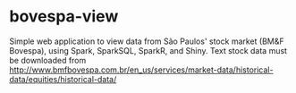 # bovespa-view
Simple web application to view data from São Paulos' stock market (BM&amp;F Bovespa), using Spark, SparkSQL, SparkR, and Shiny. Text stock data must be downloaded from http://www.bmfbovespa.com.br/en_us/services/market-data/historical-data/equities/historical-data/ 

